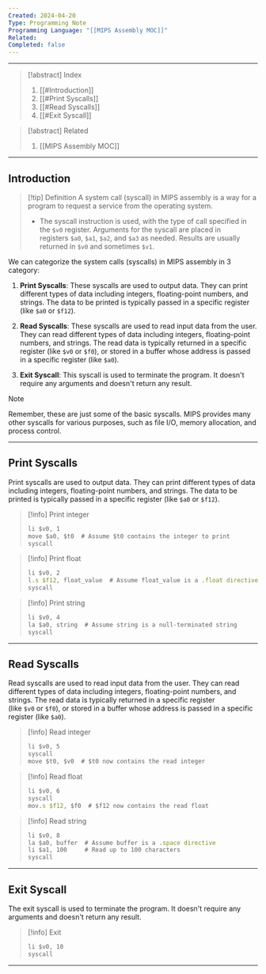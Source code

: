 ```yaml
---
Created: 2024-04-20
Type: Programming Note
Programming Language: "[[MIPS Assembly MOC]]"
Related: 
Completed: false
---
```

---

>[!abstract] Index
>1. [[#Introduction]]
>2. [[#Print Syscalls]]
>3. [[#Read Syscalls]]
>4. [[#Exit Syscall]]

>[!abstract] Related
>1. [[MIPS Assembly MOC]]

---
## Introduction

>[!tip] Definition
>A system call (syscall) in MIPS assembly is a way for a program to request a service from the operating system. 
>- The syscall instruction is used, with the type of call specified in the `$v0` register. Arguments for the syscall are placed in registers `$a0`, `$a1`, `$a2`, and `$a3` as needed. Results are usually returned in `$v0` and sometimes `$v1`.

We can categorize the system calls (syscalls) in MIPS assembly in 3 category:

1. **Print Syscalls**: These syscalls are used to output data. They can print different types of data including integers, floating-point numbers, and strings. The data to be printed is typically passed in a specific register (like `$a0` or `$f12`).

2. **Read Syscalls**: These syscalls are used to read input data from the user. They can read different types of data including integers, floating-point numbers, and strings. The read data is typically returned in a specific register (like `$v0` or `$f0`), or stored in a buffer whose address is passed in a specific register (like `$a0`).
 
3. **Exit Syscall**: This syscall is used to terminate the program. It doesn't require any arguments and doesn't return any result.
 
>[!note]
>Remember, these are just some of the basic syscalls. MIPS provides many other syscalls for various purposes, such as file I/O, memory allocation, and process control.

---
## Print Syscalls

Print syscalls are used to output data. They can print different types of data including integers, floating-point numbers, and strings. The data to be printed is typically passed in a specific register (like `$a0` or `$f12`).

>[!info] Print integer
>
>```javascript
>li $v0, 1
>move $a0, $t0  # Assume $t0 contains the integer to print
>syscall
>```

>[!info] Print float
>```javascript
>li $v0, 2
>l.s $f12, float_value  # Assume float_value is a .float directive
>syscall
>```

>[!info] Print string
>```javascript
>li $v0, 4
>la $a0, string  # Assume string is a null-terminated string
>syscall
>```

---
## Read Syscalls

Read syscalls are used to read input data from the user. They can read different types of data including integers, floating-point numbers, and strings. The read data is typically returned in a specific register (like `$v0` or `$f0`), or stored in a buffer whose address is passed in a specific register (like `$a0`).

>[!info] Read integer
>```javascript
>li $v0, 5
>syscall
>move $t0, $v0  # $t0 now contains the read integer
>```

>[!info] Read float
>```javascript
>li $v0, 6
>syscall
>mov.s $f12, $f0  # $f12 now contains the read float
>```

>[!info] Read string
>```javascript
>li $v0, 8
>la $a0, buffer  # Assume buffer is a .space directive
>li $a1, 100     # Read up to 100 characters
>syscall
>```

---
## Exit Syscall

The exit syscall is used to terminate the program. It doesn't require any arguments and doesn't return any result.

>[!info] Exit
>```javascript
>li $v0, 10
>syscall
>```

---